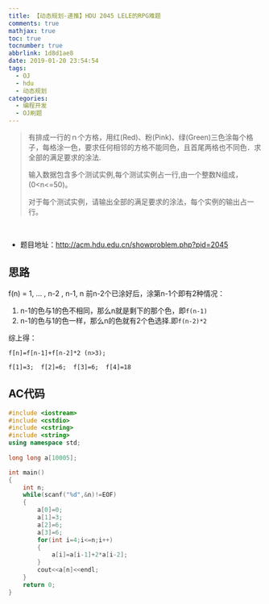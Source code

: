 ```yaml
---
title: 【动态规划-递推】HDU 2045 LELE的RPG难题
comments: true
mathjax: true
toc: true
tocnumber: true
abbrlink: 1d8d1ae8
date: 2019-01-20 23:54:54
tags:
  - OJ
  - hdu
  - 动态规划
categories: 
  - 编程开发
  - OJ刷题
---
```


  >有排成一行的ｎ个方格，用红(Red)、粉(Pink)、绿(Green)三色涂每个格子，每格涂一色，要求任何相邻的方格不能同色，且首尾两格也不同色．求全部的满足要求的涂法.
  >
  >输入数据包含多个测试实例,每个测试实例占一行,由一个整数N组成，(0<n<=50)。
  >
  >对于每个测试实例，请输出全部的满足要求的涂法，每个实例的输出占一行。

<!-- more -->

​         

- 题目地址：http://acm.hdu.edu.cn/showproblem.php?pid=2045



## 思路

f(n) = 1, ... , n-2 , n-1, n
前n-2个已涂好后，涂第n-1个即有2种情况： 

1. n-1的色与1的色不相同，那么n就是剩下的那个色，即`f(n-1)`
2. n-1的色与1的色一样，那么n的色就有2个色选择.即`f(n-2)*2`

综上得：

`f[n]=f[n-1]+f[n-2]*2 (n>3); `

`f[1]=3;  f[2]=6;  f[3]=6;  f[4]=18`




## AC代码

```c++
#include <iostream>
#include <cstdio>
#include <cstring>
#include <string>
using namespace std;
 
long long a[10005];  

int main()  
{  
	int n;  
	while(scanf("%d",&n)!=EOF)  
	{  
		a[0]=0;  
		a[1]=3;  
		a[2]=6;  
		a[3]=6;  
		for(int i=4;i<=n;i++)  
		{  
			a[i]=a[i-1]+2*a[i-2];  
		}  
		cout<<a[n]<<endl;  
	}  
	return 0;  
}  
```

